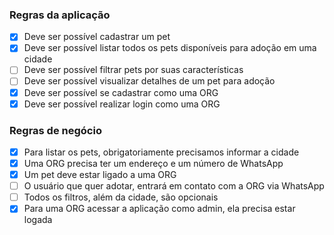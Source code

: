 ### Regras da aplicação

- [x] Deve ser possível cadastrar um pet
- [x] Deve ser possível listar todos os pets disponíveis para adoção em uma cidade
- [ ] Deve ser possível filtrar pets por suas características
- [ ] Deve ser possível visualizar detalhes de um pet para adoção
- [x] Deve ser possível se cadastrar como uma ORG
- [x] Deve ser possível realizar login como uma ORG

### Regras de negócio

- [x] Para listar os pets, obrigatoriamente precisamos informar a cidade
- [x] Uma ORG precisa ter um endereço e um número de WhatsApp
- [x] Um pet deve estar ligado a uma ORG
- [ ] O usuário que quer adotar, entrará em contato com a ORG via WhatsApp
- [ ] Todos os filtros, além da cidade, são opcionais
- [x] Para uma ORG acessar a aplicação como admin, ela precisa estar logada
